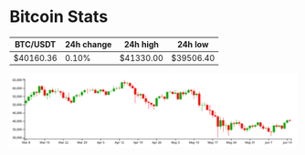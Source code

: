 # Bitcoin Stats

BTC/USDT|24h change|24h high|24h low|
|---|---|---|---|
|$40160.36|0.10%|$41330.00|$39506.40|

<img src="./chart.svg">
